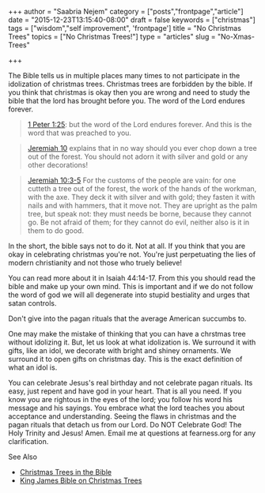 +++
author = "Saabria Nejem"
category = ["posts","frontpage","article"]
date = "2015-12-23T13:15:40-08:00"
draft = false
keywords = ["christmas"]
tags = ["wisdom","self improvement", 'frontpage']
title = "No Christmas Trees"
topics = ["No Christmas Trees!"]
type = "articles"
slug = "No-Xmas-Trees"

+++

The Bible tells us in multiple places many times to not participate in 
the idolization of christmas trees. Christmas trees are forbidden by the
bible. If you think that christmas is okay then you are wrong and need
to study the bible that the lord has brought before you. The word of
the Lord endures forever.


>	[1 Peter 1:25](http://biblehub.com/1_peter/1-25.htm): but the word of the Lord endures forever. And this is the word that was preached to you.
<!--more-->
>	[Jeremiah 10](http://biblehub.com/jeremiah/10.htm) explains that in no way should you ever chop down a tree out of the forest. You should not adorn it with silver and gold or any other decorations!

>	[Jeremiah 10:3-5](http://biblehub.com/jeremiah/10.htm)  For the customs of the people are vain: for one cutteth a tree out of the forest, the work of the hands of the workman, with the axe. They deck it with silver and with gold; they fasten it with nails and with hammers, that it move not. They are upright as the palm tree, but speak not: they must needs be borne, because they cannot go. Be not afraid of them; for they cannot do evil, neither also is it in them to do good. 

In the short, the bible says not to do it. Not at all. If you think that you are okay in celebrating christmas you're not. You're just perpetuating the lies of modern christianity and not those who truely believe!

You can read more about it in Isaiah 44:14-17. From this you should read the bible and make up your own mind. This is important and if we do not follow the word of god we will all degenerate into stupid bestiality and urges that satan controls.

Don't give into the pagan rituals that the average American succumbs to.

One may make the mistake of thinking that you can have a chrstmas tree without idolizing it. But, let us look at what idolization is. We surround it with gifts, like an idol, we decorate with bright and shiney ornaments. We surround it to open gifts on christmas day. This is the exact definition of what an idol is.

You can celebrate Jesus's real birthday and not celebrate pagan rituals. Its easy, just repent and have god in your heart. That is all you need. If you know you are rightous in the eyes of the lord; you follow his word his message and his sayings. You embrace what the lord teaches you about acceptance and understanding. Seeing the flaws in christmas and the pagan rituals that detach us from our Lord. Do NOT Celebrate God! The Holy Trinity and Jesus! Amen. Email me at questions at fearness.org for any clarification.

See Also

* [Christmas Trees in the Bible](http://www.openbible.info/topics/christmas_trees)
* [King James Bible on Christmas Trees](http://av1611.com/kjbp/ridiculous-kjv-bible-corrections/Christmas-Trees.html)
